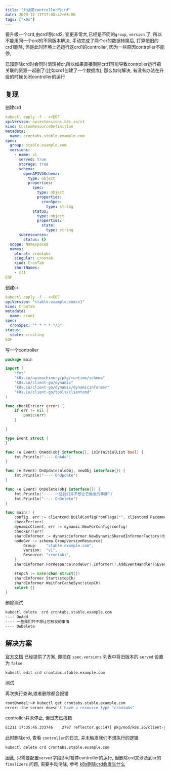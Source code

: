 ```yaml
---
title: "升级带controller的crd"
date: 2023-12-11T17:08:47+08:00
tags: ["k8s"]
---
```


要升级一个crd,由crd1到crd2, 变更非常大,已经是不同的`group`, `version` 了, 所以不能用同一个crd的不同版本解决, 手动完成了两个cr的数据转换后, 打算把旧的crd1删除, 但是此时环境上还运行这crd1的controller, 因为一些原因controller不能停,

已知删除crd时会同时清理掉cr,所以如果直接删除crd1可能导致controller运行把关联的资源一起删了(比如crd1创建了一个数据库), 那么如何解决, 有没有办法在升级的时候关闭controller的运行

## 复现

创建crd

```yaml
kubectl apply -f - <<EOF
apiVersion: apiextensions.k8s.io/v1
kind: CustomResourceDefinition
metadata:
  name: crontabs.stable.example.com
spec:
  group: stable.example.com
  versions:
    - name: v1
      served: true
      storage: true
      schema:
        openAPIV3Schema:
          type: object
          properties:
            spec:
              type: object
              properties:
                cronSpec:
                  type: string
            status:
              type: object
              properties:
                state:
                  type: string
      subresources:
        status: {}
  scope: Namespaced
  names:
    plural: crontabs
    singular: crontab
    kind: CronTab
    shortNames:
    - ct1
EOF
```
创建cr

```yaml
kubectl apply -f - <<EOF
apiVersion: "stable.example.com/v1"
kind: CronTab
metadata:
  name: cron1
spec:
  cronSpec: "* * * * */5"
status:
  state: creating
EOF
```

写一个controller

```go
package main

import (
	"fmt"
	"k8s.io/apimachinery/pkg/runtime/schema"
	"k8s.io/client-go/dynamic"
	"k8s.io/client-go/dynamic/dynamicinformer"
	"k8s.io/client-go/tools/clientcmd"
)

func checkErr(err error) {
	if err != nil {
		panic(err)
	}

}

type Event struct {
}

func (e Event) OnAdd(obj interface{}, isInInitialList bool) {
	fmt.Println("---- OnAdd")
}

func (e Event) OnUpdate(oldObj, newObj interface{}) {
	fmt.Println("---- OnUpdate")
}

func (e Event) OnDelete(obj interface{}) {
	fmt.Println("---- 一些我们并不想让它触发的事情")
	fmt.Println("---- OnDelete")
}

func main() {
	config, err := clientcmd.BuildConfigFromFlags("", clientcmd.RecommendedHomeFile)
	checkErr(err)
	dynamicClient, err := dynamic.NewForConfig(config)
	checkErr(err)
	shardInformer := dynamicinformer.NewDynamicSharedInformerFactory(dynamicClient, 0)
	nodeGvr := schema.GroupVersionResource{
		Group:    "stable.example.com",
		Version:  "v1",
		Resource: "crontabs",
	}
	shardInformer.ForResource(nodeGvr).Informer().AddEventHandler(&Event{})

	stopCh := make(chan struct{})
	shardInformer.Start(stopCh)
	shardInformer.WaitForCacheSync(stopCh)
	select {}
}
```

删除测试

```bash
kubectl delete  crd crontabs.stable.example.com
---- OnAdd
---- 一些我们并不想让它触发的事情
---- OnDelete
```

## 解决方案

[官方文档](https://kubernetes.io/zh-cn/docs/tasks/extend-kubernetes/custom-resources/custom-resource-definition-versioning/#overview) 已经提供了方案, 即把在 `spec.versions` 列表中将旧版本的 `served` 设置为 `false`

```
kubectl edit crd crontabs.stable.example.com
```

测试

再次执行查询,或者删除都会报错

```bash
root@node1:~# kubectl get crontabs.stable.example.com 
error: the server doesn't have a resource type "crontabs"
```

controller并未停止, 但日志已报错

```bash
E1211 17:35:46.333746    2797 reflector.go:147] pkg/mod/k8s.io/client-go@v0.28.4/tools/cache/reflector.go:229: Failed to watch stable.example.com/v1, Resource=crontabs: failed to list stable.example.com/v1, Resource=crontabs: the server could not find the requested resource
```

此时删除crd, 查看 `controller`的日志, 并未触发我们不想执行的逻辑

```bash
kubectl delete crd crontabs.stable.example.com
```

因此, 只需要配置`served`字段即可暂停controller的运行, 但删除crd又涉及到cr的`finalizers` 问题, 需要手动清除, 参考 [k8s删除crd会发生什么](http://inksnw.asuscomm.com:3001/post/k8s%E5%88%A0%E9%99%A4crd%E4%BC%9A%E5%8F%91%E7%94%9F%E4%BB%80%E4%B9%88/)



